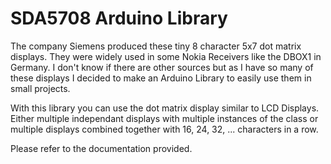 # SDA5708 Arduino Library

The company Siemens produced these tiny 8 character 5x7 dot matrix displays. They were widely used in some Nokia Receivers like the DBOX1 in Germany. I don't know if there are other sources but as I have so many of these displays I decided to make an Arduino Library to easily use them in small projects.

With this library you can use the dot matrix display similar to LCD Displays. Either multiple independant displays with multiple instances of the class or multiple displays combined together with 16, 24, 32, ... characters in a row. 

Please refer to the documentation provided.
